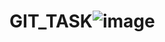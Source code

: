 # GIT_TASK![image](https://user-images.githubusercontent.com/113127127/217265604-89d69177-646b-4de8-a450-8340d3d07006.png)
